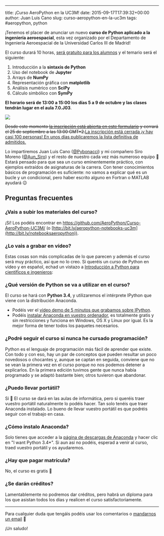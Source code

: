 ---
title: ¡Curso AeroPython en la UC3M!
date: 2015-09-17T17:39:32+00:00
author: Juan Luis Cano
slug: curso-aeropython-en-la-uc3m
tags: #aeropython, python

¡Tenemos el placer de anunciar un nuevo **curso de Python aplicado a la ingeniería aeroespacial**, esta vez organizado por el Departamento de Ingeniería Aeroespacial de la Universidad Carlos III de Madrid!

El curso durará 10 horas, <ins datetime="2015-09-19T06:36:06+00:00">será gratuito para los alumnos</ins> y el temario será el siguiente:

  1. Introducción a la **sintaxis de Python**
  2. Uso del notebook de **Jupyter**
  3. Arrays de **NumPy**
  4. Representación gráfica con **matplotlib**
  5. Análisis numérico con **SciPy**
  6. Cálculo simbólico con **SymPy**

**El horario será de 13:00 a 15:00 los días 5 a 9 de octubre y las clases tendrán lugar en el aula 7.0.J03**.

![](http://pybonacci.org/images/2015/09/cartel_curso_Python_uc3m_oct-2015-207x300.png)

<!--more-->

<del datetime="2015-09-27T21:49:21+00:00">Desde este momento <a href="http://bit.ly/aeropython-inscripcion">la inscripción está abierta en este formulario</a> y cerrará el 25 de septiembre a las 13:00 GMT+2.</del><ins datetime="2015-09-27T21:49:21+00:00">La inscripción está cerrada ¡y hay casi 100 personas! En unos días publicaremos la lista definitiva de admitidos.</ins>

Lo impartiremos Juan Luis Cano ([@Pybonacci](http://twitter.com/Pybonacci)) y mi compañero Siro Moreno ([@Aun_Siro](http://twitter.com/Aun_Siro)) y el resto de nuestro cada vez más numeroso equipo 🙂 Estará pensado para que sea un curso eminentemente práctico, con ejemplos extraídos de asignaturas de la carrera. Con tener conocimientos básicos de programación es suficiente: no vamos a explicar qué es un bucle y un condicional, pero haber escrito alguno en Fortran o MATLAB ayudará 😉

## Preguntas frecuentes

### ¿Vais a subir los materiales del curso?

¡Sí! Los podéis encontrar en <https://github.com/AeroPython/Curso-AeroPython-UC3M/> (o [http://bit.ly/aeropython-notebooks-uc3m](http://bit.ly/notebooksaeropython)).

### ¿Lo vais a grabar en vídeo?

Estas cosas son más complicadas de lo que parecen y además el curso será muy práctico, así que no lo creo. Si queréis un curso de Python en vídeo y en español, echad un vistazo a [Introducción a Python para científicos e ingenieros](http://bit.ly/curso-python-vid):



### ¿Qué versión de Python se va a utilizar en el curso?

El curso se hará con **Python 3.4**, y utilizaremos el intérprete IPython que viene con la distribución Anaconda.

  * Podéis ver el [vídeo demo de 5 minutos que grabamos sobre IPython](http://youtu.be/C0D9KQdigGk).
  * Podéis [instalar Anaconda en vuestro ordenador](http://continuum.io/downloads), es totalmente gratis y sin restricciones y funciona en Windows, OS X y Linux por igual. Es la mejor forma de tener todos los paquetes necesarios.

### ¿Podré seguir el curso si nunca he cursado programación?

Python es el lenguaje de programación más fácil de aprender que existe. Con todo y con eso, hay un par de conceptos que pueden resultar un poco novedosos o chocantes y, aunque se captan en seguida, conviene que no se vean la primera vez en el curso porque no nos podemos detener a explicarlos. En la primera edición tuvimos gente que nunca había programado y se adaptó bastante bien; otros tuvieron que abandonar.

### ¿Puedo llevar portátil?

Sí 🙂 El curso se dará en las aulas de informática, pero si queréis traer vuestro portátil naturalmente lo podéis hacer. Tan solo tenéis que traer Anaconda instalado. Lo bueno de llevar vuestro portátil es que podréis seguir con el trabajo en casa.

### ¿Cómo instalo Anaconda?

Solo tienes que acceder a la [página de descargas de Anaconda](http://continuum.io/downloads) y hacer clic en "I want Python 3.4*". Si aun así no podéis, esperad a venir al curso, traed vuestro portátil y os ayudaremos.

### ¿Hay que pagar matrícula?

No, el curso es gratis 🙂

### ¿Se darán créditos?

Lamentablemente no podremos dar créditos, pero habrá un diploma para los que asistan todos los dias y realicen el curso satisfactoriamente.

* * *

Para cualquier duda que tengáis podéis usar los comentarios o [mandarnos un email](http://pybonacci.org/contacto/) 🙂

¡Un saludo!